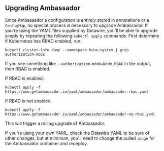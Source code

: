 ## Upgrading Ambassador

Since Ambassador's configuration is entirely stored in annotations or a `ConfigMap`, no special process is necessary to upgrade Ambassador. If you're using the YAML files supplied by Datawire, you'll be able to upgrade simply by repeating the following `kubectl apply` commands. First determine if Kubernetes has RBAC enabled, run:
```shell
kubectl cluster-info dump --namespace kube-system | grep authorization-mode
```
If you see something like `--authorization-mode=Node,RBAC` in the output, then RBAC is enabled.

If RBAC is enabled:
```shell
kubectl apply -f https://www.getambassador.io/yaml/ambassador/ambassador-rbac.yaml
```

If RBAC is not enabled:
```shell
kubectl apply -f https://www.getambassador.io/yaml/ambassador/ambassador-no-rbac.yaml
```

This will trigger a rolling upgrade of Ambassador.

If you're using your own YAML, check the Datawire YAML to be sure of other changes, but at minimum, you'll need to change the pulled `image` for the Ambassador container and redeploy.
